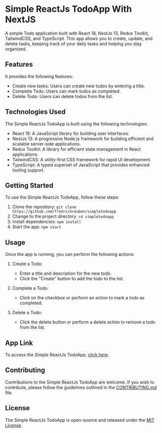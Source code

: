 # Simple ReactJs TodoApp With NextJS
A simple Todo application built with React 18, NestJs 13, Redux Toolkit, TailwindCSS, and TypeScript. This app allows you to create, update, and delete tasks, keeping track of your daily tasks and helping you stay organized.

## Features
It provides the following features:

- Create new tasks: Users can create new todos by entering a title.
- Complete Todo: Users can mark todos as completed.
- Delete Todo: Users can delete todos from the list.

## Technologies Used
The Simple ReactJs TodoApp is built using the following technologies:

- React 18: A JavaScript library for building user interfaces.
- NestJs 13: A progressive Node.js framework for building efficient and scalable server-side applications.
- Redux Toolkit: A library for efficient state management in React applications.
- TailwindCSS: A utility-first CSS framework for rapid UI development.
- TypeScript: A typed superset of JavaScript that provides enhanced tooling support.

## Getting Started
To use the Simple ReactJs TodoApp, follow these steps:

1. Clone the repository: `git clone https://github.com/fredrickreuben/simpletodoapp`
2. Change to the project directory: `cd simpletodoapp`
3. Install dependencies: `npm install`
4. Start the app: `npm start`

## Usage
Once the app is running, you can perform the following actions:

1. Create a Todo:
   - Enter a title and description for the new todo.
   - Click the "Create" button to add the todo to the list.

2. Complete a Todo:
   - Click on the checkbox or perform an action to mark a todo as completed.

3. Delete a Todo:
   - Click the delete button or perform a delete action to remove a todo from the list.

## App Link
To access the Simple ReactJs TodoApp, [click here](https://simpletodoapp-swart.vercel.app).

## Contributing
Contributions to the Simple ReactJs TodoApp are welcome. If you wish to contribute, please follow the guidelines outlined in the [CONTRIBUTING.md](simpletodoapp/blob/main/CONTRIBUTING.md) file.

## License
The Simple ReactJs TodoApp is open-source and released under the [MIT License](https://opensource.org/licenses/MIT).
